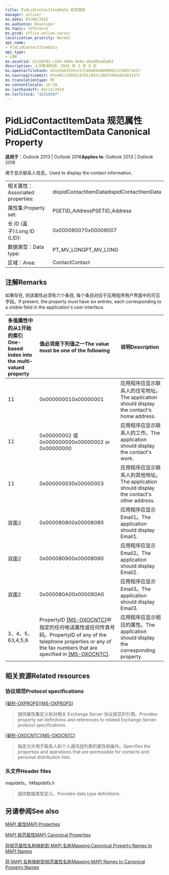 ```yaml
---
title: PidLidContactItemData 规范属性
manager: soliver
ms.date: 03/09/2015
ms.audience: Developer
ms.topic: reference
ms.prod: office-online-server
localization_priority: Normal
api_name:
- PidLidContactItemData
api_type:
- COM
ms.assetid: 411e8f81-c2b9-440a-9e9a-d6add5e4be63
description: 上次修改时间：2015 年 3 月 9 日
ms.openlocfilehash: 031e5483539ce17c8b9b994690985c2349573e27
ms.sourcegitcommit: 8fe462c32b91c87911942c188f3445e85a54137c
ms.translationtype: MT
ms.contentlocale: zh-CN
ms.lasthandoff: 04/23/2019
ms.locfileid: "32319507"
---
```

# <a name="pidlidcontactitemdata-canonical-property"></a><span data-ttu-id="0fc92-103">PidLidContactItemData 规范属性</span><span class="sxs-lookup"><span data-stu-id="0fc92-103">PidLidContactItemData Canonical Property</span></span>

  
  
<span data-ttu-id="0fc92-104">**适用于**：Outlook 2013 | Outlook 2016</span><span class="sxs-lookup"><span data-stu-id="0fc92-104">**Applies to**: Outlook 2013 | Outlook 2016</span></span> 
  
<span data-ttu-id="0fc92-105">用于显示联系人信息。</span><span class="sxs-lookup"><span data-stu-id="0fc92-105">Used to display the contact information.</span></span>
  
|||
|:-----|:-----|
|<span data-ttu-id="0fc92-106">相关属性：</span><span class="sxs-lookup"><span data-stu-id="0fc92-106">Associated properties:</span></span>  <br/> |<span data-ttu-id="0fc92-107">dispidContactItemData</span><span class="sxs-lookup"><span data-stu-id="0fc92-107">dispidContactItemData</span></span>  <br/> |
|<span data-ttu-id="0fc92-108">属性集:</span><span class="sxs-lookup"><span data-stu-id="0fc92-108">Property set:</span></span>  <br/> |<span data-ttu-id="0fc92-109">PSETID_Address</span><span class="sxs-lookup"><span data-stu-id="0fc92-109">PSETID_Address</span></span>  <br/> |
|<span data-ttu-id="0fc92-110">长 ID (盖子):</span><span class="sxs-lookup"><span data-stu-id="0fc92-110">Long ID (LID):</span></span>  <br/> |<span data-ttu-id="0fc92-111">0x00008007</span><span class="sxs-lookup"><span data-stu-id="0fc92-111">0x00008007</span></span>  <br/> |
|<span data-ttu-id="0fc92-112">数据类型：</span><span class="sxs-lookup"><span data-stu-id="0fc92-112">Data type:</span></span>  <br/> |<span data-ttu-id="0fc92-113">PT_MV_LONG</span><span class="sxs-lookup"><span data-stu-id="0fc92-113">PT_MV_LONG</span></span>  <br/> |
|<span data-ttu-id="0fc92-114">区域：</span><span class="sxs-lookup"><span data-stu-id="0fc92-114">Area:</span></span>  <br/> |<span data-ttu-id="0fc92-115">Contact</span><span class="sxs-lookup"><span data-stu-id="0fc92-115">Contact</span></span>  <br/> |
   
## <a name="remarks"></a><span data-ttu-id="0fc92-116">注解</span><span class="sxs-lookup"><span data-stu-id="0fc92-116">Remarks</span></span>

<span data-ttu-id="0fc92-117">如果存在, 则该属性必须有六个条目, 每个条目对应于应用程序用户界面中的可见字段。</span><span class="sxs-lookup"><span data-stu-id="0fc92-117">If present, the property must have six entries, each corresponding to a visible field in the application's user interface.</span></span>
  
|<span data-ttu-id="0fc92-118">**多值属性中的从1开始的索引**</span><span class="sxs-lookup"><span data-stu-id="0fc92-118">**One-based index into the multi-valued property**</span></span>|<span data-ttu-id="0fc92-119">**值必须是下列值之一**</span><span class="sxs-lookup"><span data-stu-id="0fc92-119">**The value must be one of the following**</span></span>|<span data-ttu-id="0fc92-120">**说明**</span><span class="sxs-lookup"><span data-stu-id="0fc92-120">**Description**</span></span>|
|:-----|:-----|:-----|
|<span data-ttu-id="0fc92-121">1</span><span class="sxs-lookup"><span data-stu-id="0fc92-121">1</span></span>  <br/> |<span data-ttu-id="0fc92-122">0x00000001</span><span class="sxs-lookup"><span data-stu-id="0fc92-122">0x00000001</span></span>  <br/> |<span data-ttu-id="0fc92-123">应用程序应显示联系人的住宅地址。</span><span class="sxs-lookup"><span data-stu-id="0fc92-123">The application should display the contact's home address.</span></span>  <br/> |
|<span data-ttu-id="0fc92-124">1</span><span class="sxs-lookup"><span data-stu-id="0fc92-124">1</span></span>  <br/> |<span data-ttu-id="0fc92-125">0x00000002 或0x00000000</span><span class="sxs-lookup"><span data-stu-id="0fc92-125">0x00000002 or 0x00000000</span></span>  <br/> |<span data-ttu-id="0fc92-126">应用程序应显示联系人的工作。</span><span class="sxs-lookup"><span data-stu-id="0fc92-126">The application should display the contact's work.</span></span>  <br/> |
|<span data-ttu-id="0fc92-127">1</span><span class="sxs-lookup"><span data-stu-id="0fc92-127">1</span></span>  <br/> |<span data-ttu-id="0fc92-128">0x00000003</span><span class="sxs-lookup"><span data-stu-id="0fc92-128">0x00000003</span></span>  <br/> |<span data-ttu-id="0fc92-129">应用程序应显示联系人的其他地址。</span><span class="sxs-lookup"><span data-stu-id="0fc92-129">The application should display the contact's other address.</span></span>  <br/> |
|<span data-ttu-id="0fc92-130">双面</span><span class="sxs-lookup"><span data-stu-id="0fc92-130">2</span></span>  <br/> |<span data-ttu-id="0fc92-131">0x00008080</span><span class="sxs-lookup"><span data-stu-id="0fc92-131">0x00008080</span></span>  <br/> |<span data-ttu-id="0fc92-132">应用程序应显示 Email1。</span><span class="sxs-lookup"><span data-stu-id="0fc92-132">The application should display Email1.</span></span>  <br/> |
|<span data-ttu-id="0fc92-133">双面</span><span class="sxs-lookup"><span data-stu-id="0fc92-133">2</span></span>  <br/> |<span data-ttu-id="0fc92-134">0x00008090</span><span class="sxs-lookup"><span data-stu-id="0fc92-134">0x00008090</span></span>  <br/> |<span data-ttu-id="0fc92-135">应用程序应显示 Email2。</span><span class="sxs-lookup"><span data-stu-id="0fc92-135">The application should display Email2.</span></span>  <br/> |
|<span data-ttu-id="0fc92-136">双面</span><span class="sxs-lookup"><span data-stu-id="0fc92-136">2</span></span>  <br/> |<span data-ttu-id="0fc92-137">0x000080A0</span><span class="sxs-lookup"><span data-stu-id="0fc92-137">0x000080A0</span></span>  <br/> |<span data-ttu-id="0fc92-138">应用程序应显示 Email3。</span><span class="sxs-lookup"><span data-stu-id="0fc92-138">The application should display Email3.</span></span>  <br/> |
|<span data-ttu-id="0fc92-139">3、4、5、6</span><span class="sxs-lookup"><span data-stu-id="0fc92-139">3,4,5,6</span></span>  <br/> |<span data-ttu-id="0fc92-140">PropertyID [[MS-OXOCNTC]](https://msdn.microsoft.com/library/9b636532-9150-4836-9635-9c9b756c9ccf%28Office.15%29.aspx)中指定的任何电话属性或任何传真号码。</span><span class="sxs-lookup"><span data-stu-id="0fc92-140">PropertyID of any of the telephone properties or any of the fax numbers that are specified in [[MS-OXOCNTC]](https://msdn.microsoft.com/library/9b636532-9150-4836-9635-9c9b756c9ccf%28Office.15%29.aspx).</span></span>  <br/> |<span data-ttu-id="0fc92-141">应用程序应显示相应的属性。</span><span class="sxs-lookup"><span data-stu-id="0fc92-141">The application should display the corresponding property.</span></span>  <br/> |
   
## <a name="related-resources"></a><span data-ttu-id="0fc92-142">相关资源</span><span class="sxs-lookup"><span data-stu-id="0fc92-142">Related resources</span></span>

### <a name="protocol-specifications"></a><span data-ttu-id="0fc92-143">协议规范</span><span class="sxs-lookup"><span data-stu-id="0fc92-143">Protocol specifications</span></span>

<span data-ttu-id="0fc92-144">[[毫秒-OXPROPS]](https://msdn.microsoft.com/library/f6ab1613-aefe-447d-a49c-18217230b148%28Office.15%29.aspx)</span><span class="sxs-lookup"><span data-stu-id="0fc92-144">[[MS-OXPROPS]](https://msdn.microsoft.com/library/f6ab1613-aefe-447d-a49c-18217230b148%28Office.15%29.aspx)</span></span>
  
> <span data-ttu-id="0fc92-145">提供属性集定义和对相关 Exchange Server 协议规范的引用。</span><span class="sxs-lookup"><span data-stu-id="0fc92-145">Provides property set definitions and references to related Exchange Server protocol specifications.</span></span>
    
<span data-ttu-id="0fc92-146">[[毫秒-OXOCNTC]](https://msdn.microsoft.com/library/9b636532-9150-4836-9635-9c9b756c9ccf%28Office.15%29.aspx)</span><span class="sxs-lookup"><span data-stu-id="0fc92-146">[[MS-OXOCNTC]](https://msdn.microsoft.com/library/9b636532-9150-4836-9635-9c9b756c9ccf%28Office.15%29.aspx)</span></span>
  
> <span data-ttu-id="0fc92-147">指定允许用于联系人和个人通讯组列表的属性和操作。</span><span class="sxs-lookup"><span data-stu-id="0fc92-147">Specifies the properties and operations that are permissible for contacts and personal distribution lists.</span></span>
    
### <a name="header-files"></a><span data-ttu-id="0fc92-148">头文件</span><span class="sxs-lookup"><span data-stu-id="0fc92-148">Header files</span></span>

<span data-ttu-id="0fc92-149">mapidefs。h</span><span class="sxs-lookup"><span data-stu-id="0fc92-149">Mapidefs.h</span></span>
  
> <span data-ttu-id="0fc92-150">提供数据类型定义。</span><span class="sxs-lookup"><span data-stu-id="0fc92-150">Provides data type definitions.</span></span>
    
## <a name="see-also"></a><span data-ttu-id="0fc92-151">另请参阅</span><span class="sxs-lookup"><span data-stu-id="0fc92-151">See also</span></span>



[<span data-ttu-id="0fc92-152">MAPI 属性</span><span class="sxs-lookup"><span data-stu-id="0fc92-152">MAPI Properties</span></span>](mapi-properties.md)
  
[<span data-ttu-id="0fc92-153">MAPI 规范属性</span><span class="sxs-lookup"><span data-stu-id="0fc92-153">MAPI Canonical Properties</span></span>](mapi-canonical-properties.md)
  
[<span data-ttu-id="0fc92-154">将规范属性名称映射到 MAPI 名称</span><span class="sxs-lookup"><span data-stu-id="0fc92-154">Mapping Canonical Property Names to MAPI Names</span></span>](mapping-canonical-property-names-to-mapi-names.md)
  
[<span data-ttu-id="0fc92-155">将 MAPI 名称映射到规范属性名称</span><span class="sxs-lookup"><span data-stu-id="0fc92-155">Mapping MAPI Names to Canonical Property Names</span></span>](mapping-mapi-names-to-canonical-property-names.md)

